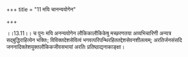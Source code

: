 +++
title = "11 मयि चानन्ययोगेन"

+++
  
  
।।13.11।। च पुनः मयि अनन्ययोगेन लौकिकालौकिकेषु मच्छरणतया अव्यभिचारिणी
अन्यत्र सद्बुद्धिराहित्येन भक्तिः; विविक्तदेशसेवित्वं
भगवत्परिपन्थिरहिततद्देशसेवनशीलत्वम्; अरतिर्जनसंसदि
जननादिक्लेशयुक्तलौकिकजीवसभायां अरतिः प्रतिष्ठाद्यनाकाङ्क्षा।  
  
